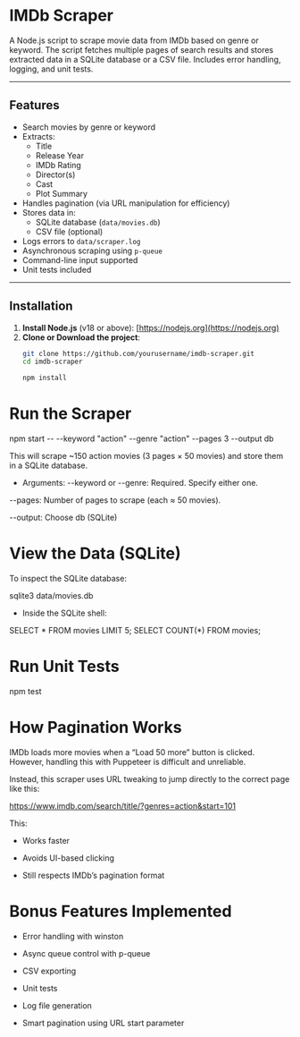 #  IMDb Scraper

A Node.js script to scrape movie data from IMDb based on genre or keyword. The script fetches multiple pages of search results and stores extracted data in a SQLite database or a CSV file. Includes error handling, logging, and unit tests.

---

##  Features

- Search movies by genre or keyword
- Extracts:
  -  Title
  -  Release Year
  -  IMDb Rating
  -  Director(s)
  -  Cast
  -  Plot Summary
- Handles pagination (via URL manipulation for efficiency)
- Stores data in:
  -  SQLite database (`data/movies.db`)
  -  CSV file (optional)
- Logs errors to `data/scraper.log`
- Asynchronous scraping using `p-queue`
- Command-line input supported
-  Unit tests included

---

##  Installation

1. **Install Node.js** (v18 or above): [https://nodejs.org](https://nodejs.org)
2. **Clone or Download the project**:
   ```bash
   git clone https://github.com/yourusername/imdb-scraper.git
   cd imdb-scraper

   npm install 

# Run the Scraper

   npm start -- --keyword "action" --genre "action" --pages 3 --output db

   This will scrape ~150 action movies (3 pages × 50 movies) and store them in a SQLite database.

- Arguments:
--keyword or --genre: Required. Specify either one.

--pages: Number of pages to scrape (each ≈ 50 movies).

--output: Choose db (SQLite)

# View the Data (SQLite)

To inspect the SQLite database:

sqlite3 data/movies.db
- Inside the SQLite shell:

SELECT * FROM movies LIMIT 5;
SELECT COUNT(*) FROM movies;

# Run Unit Tests

npm test

# How Pagination Works

IMDb loads more movies when a “Load 50 more” button is clicked. However, handling this with Puppeteer is difficult and unreliable.

Instead, this scraper uses URL tweaking to jump directly to the correct page like this:

https://www.imdb.com/search/title/?genres=action&start=101

This:
- Works faster

- Avoids UI-based clicking

- Still respects IMDb’s pagination format



# Bonus Features Implemented
- Error handling with winston

- Async queue control with p-queue

- CSV exporting

- Unit tests

- Log file generation

- Smart pagination using URL start parameter

